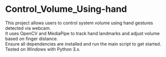 # Control_Volume_Using-hand

This project allows users to control system volume using hand gestures detected via webcam.  
It uses OpenCV and MediaPipe to track hand landmarks and adjust volume based on finger distance.  
Ensure all dependencies are installed and run the main script to get started.  
Tested on Windows with Python 3.x.
